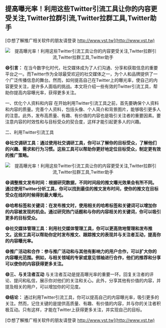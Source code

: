 ## **提高曝光率！利用这些Twitter引流工具让你的内容更受关注,Twitter拉群引流,Twitter拉群工具,Twitter助手**

[😍想了解推广相关软件的朋友请登录 http://www.vst.tw](http://www.vst.tw)

 <center><img src="https://vst.tw/MP4/tuiguang/png/1.png" alt="提高曝光率！利用这些Twitter引流工具让你的内容更受关注,Twitter拉群引流,Twitter拉群工具,Twitter助手"></center>

**😄引言：**
在当今数字化时代，社交媒体成为了人们沟通、分享和获取信息的重要平台之一。而Twitter作为全球最受欢迎的社交媒体之一，为个人和品牌提供了一个广泛传播信息的舞台。然而，如何提高自己在Twitter上的曝光率，使自己的内容更受关注，是许多人面临的挑战。本文将介绍一些有效的Twitter引流工具，帮助你提高内容曝光率，获得更多关注。

一、优化个人资料和内容
在开始利用Twitter引流工具之前，首先要确保个人资料和内容的质量。完善个人资料，包括头像、个人简介和背景图片，能够吸引更多人的注意。此外，发布高质量、有趣、有价值的内容也是吸引关注者的重要因素。要注意内容的时效性和与目标受众的契合度，这样才能引起更多人的兴趣。

二、利用Twitter引流工具

**😄社交调研工具：通过使用社交调研工具，你可以了解你的目标受众，了解他们的兴趣、需求和行为习惯。这些工具可以帮助你更好地定位目标受众，制定更有效的推广策略。**

 <center><img src="https://vst.tw/MP4/tuiguang/png/5.png" alt="提高曝光率！利用这些Twitter引流工具让你的内容更受关注,Twitter拉群引流,Twitter拉群工具,Twitter助手"></center>

**😄调整推文发布时间：根据研究数据，不同时间段的推文曝光效果会有所不同。通过使用Twitter分析工具，你可以找到最佳的推文发布时间，使你的推文在目标受众在线的时候得到最大曝光。**

**😄哈希标签和关键词：在发布推文时，使用相关的哈希标签和关键词可以增加你的内容被发现的机会。通过研究热门话题和与你的内容相关的关键词，你可以吸引更多的目标受众。**

**😄社交媒体管理工具：利用社交媒体管理工具，你可以更高效地管理和发布推文。这些工具可以帮助你定时发布推文、跟踪推文的表现并与关注者互动，提高你的内容曝光率。**

**😄推广活动和合作：参与推广活动和与其他有影响力的用户合作，可以扩大你的内容曝光范围。例如，与相关领域的专家或意见领袖进行合作，他们的推荐和分享可以使你的内容获得更多关注。**

**😄三、与关注者互动**
与关注者互动是提高曝光率的重要一环。回复关注者的评论、提问和私信，展示你对他们的关注和关心。此外，分享其他有价值的内容，并提及相关的用户，可以增加你的可见度。

**😄结论：**
通过利用Twitter引流工具，你可以提高自己的内容曝光率，吸引更多的关注。然而，记住关键的是提供高质量、有趣、有价值的内容，并与你的关注者积极互动。只有这样，才能在Twitter上获得更多关注，并实现自己的目标。

[😍想了解推广相关软件的朋友请登录 http://www.vst.tw](http://www.vst.tw)



